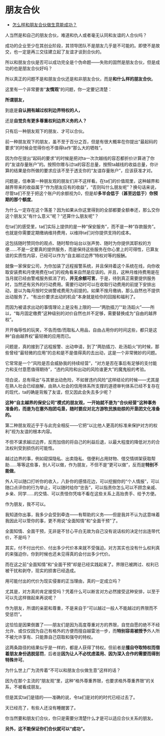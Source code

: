 # 朋友合伙

- [怎么样和朋友合伙做生意能成功？](https://www.zhihu.com/question/24090827/answer/1756246516)
  

人当然是和自己的朋友合伙，难道和仇人或者毫无认同和友谊的人合伙吗？

成功的企业至少在其创业阶段，其领导团队不是朋友几乎是不可能的。即使不是故交，也一定是再三交往建立起了友谊才谈到合伙的。

所以和朋友合伙是否可以成功完全是个伪命题——失败的固然是朋友合伙，但是成功的也是朋友合伙好吗？

所以真正的问题不是和朋友合伙还是和非朋友合伙，而是**和什么样的朋友合伙**。

这里有一个非常要害“**友情观**”的问题，你一定要记清楚：

**所谓朋友，**

到底是**自认拥有越过权利边界特权的人，**

还是**自觉负有更多尊重权利边界义务的人？**

只有后一种朋友观下的朋友、才可以合伙。

前一种朋友观下的朋友，虽不至于百分之百，但是有很大概率在你提出“最起码的要求”的时候会觉得你也不值得ta作“那么大的牺牲”。

因为你在提出“起码的要求”的时候是把对ta一次次越线的容忍都折价计算进了你的“友谊存量账户”的。按照你赠与过ta的容忍总量，按照ta越线的收益总量，你计算的结果是你所做的要求应该不至于透支你的“友谊存量账户”，应该获准才对。

问题是，信奉第一种朋友观的朋友们并不这样看。在ta们的价值观里，这种越界和越界带来的收益属于“作为朋友应有的收益”，“否则叫什么朋友呢”？换句话来说，尽管ta们不至于把这个账户的余额视为0，但是却**多半会低于（甚至远低于）你预期的那个额度**。

为什么一定存在这个落差？因为如果从你这里得到的全部都要全额奉还，那么交你这个朋友又“有什么意义”呢？“还算什么朋友呢”？

在ta们的感受里，ta们实际上提供的是一种“保安服务”，而不是一种“存款服务”。也就是你需要定期缴纳维持费用，以维持ta们对你提供支持的成本。

这包括随时赞同你的观点、随时帮你站台以张声势、随时为你提供其职权的方便……不是一定要真的提供服务，而是保持这些服务在你心里上的可得性，已算友谊的实质性内容，已经可以作为“自主越过边界”特权对等的报酬。

就像一家保安公司，为你加装了远程报警系统，并且保持着这个系统在线，向你收取安装费和月使用费在ta们的视角看来自然是应该的。并且，这种月维持费用是在当月就已经由警戒服务抵消了的，**并无余额可言**。于是，待到真正需要提供服务时，当然还有另外的行动费用。需要行动时可以在收取行动费用的前提下安排出动，是以为每月按时交纳警戒费用为前提的。如果不按月缴纳，那么自然也不提供出动服务了。“有出价要求出动的机会”本身就是给你的回报和福利了。

而因为被请求出动的事情理论上是没有上限的——“两肋插刀”“赴汤蹈火”——所以，“每月固定缴费”这种级别的对价自然也并不足够，需要替换成为“自由的越界权”。

开开侮辱性的玩笑，不告而借/而取私人用品，自由占用你的时间这些，都只是这种“自由越界权”最轻微的应用而已。

问题是，真的接到了远程报警、出动申请，到了“两肋插刀、赴汤蹈火”的时候，那些曾经“最轻微的应用”的总和是不是值得真的去出动，这是一个非常微妙的问题。

它常常是一个“风险是否会威胁我的持续经营”，“对方是否在事后有足够的支付能力和支付意愿值得期待”，“违约风险和出动的风险谁更大”的魔鬼般的考验。

坦白说，总有得出“与其冒出动危险，不如冒违约风险”这样结论的时候——尤其是在熟人社会已经崩解，由熟人社会的信用体系所支撑的道德审判体系已经不复存在的现代，ta的确是背叛了友谊，但又因此会失去多少呢？

**这种“自主越界的保安公司”模式的朋友观，一开始就不是为“合伙经营”这种事务准备的，而是为在塞外抱团屯垦，随时要应对北方游牧民族劫掠的开垦团文化准备的。**

  

第二种朋友观近乎于与此完全相反——它把“以比他人更高的标准来保护对方的权利”视为友谊的根本内容。

不但不谋求越过边界，反而加倍的将自己的利益后退，以最大程度的降低对方的合法权利受到损伤的可能性。

越过边界的事，例如窥探隐私、出卖隐私、借便利占用财物、借交情绑架获取帮助……等等这些事，别人可以做，作为朋友，不但不是“更可以做”，反而是**特别不能做**。

外人可以随口打听你的收入，八卦你的感情花边，可以挖掘你的“个人情报”，可以随口点评你的行为举止，可以随时给你“忠告”，可以指责你怎么可以不顾念亲戚、乡亲、同学……的交情、可以责怪你凭啥不看在这些关系上高抬贵手、给予方便。

作为朋友，我不可以。

我知道你出事，我多少会受到牵连——有帮助的义务——但是我并不认为这意味着我因此可以管你的事，更不用说“全面知情”和“全面干预”了。

全面知情、全面干预，无非是不甘心平白无故为自己没有说话权的决定付出连带代价，不是吗？

其实，付不付出代价、付出多少代价本来就不受强迫。对方其实也没有什么权利真的来强迫你，你到时候也还未见得真的会付出多少代价。

而在这之前“全面知情”和“全面干预”却是已经实践起来了。界限已被跨过、权利已被干扰和剥夺，现实的损害已经造成。

用可能付出的代价为现实侵害的正当理由，真的一定成立吗？

尤其是，对方真的肯定接受吗？凭着什么可以断言对方必然接受这种安排，以至于可以先这样做起来再说呢？

  

作为朋友，所谓的亲密和尊重，不是来自于“可以越过一般人不能越过的界限而不受惩罚”。

这恰恰是因果倒置了——朋友们是因为高度尊重对方的界限，自觉自愿的绝不不经允许、或仅仅因为自己有格外的方便而擅自越雷池一步，而**特别容易被授予**外人所不被允许享有、只能靠自己窃取和强夺的特权。

这两条路径的结果似乎是一样的，都是人获得了特权。但前者是**擅自夺取特权而借着朋友身份逃脱惩罚**，后者是**因为让人不必忧虑滥用、因为深入合作的需要而得到特殊许可**。

为什么世上广为流传着“不可以和朋友合伙做生意”这样的话？

因为在那个主流的“朋友观”里，这种“格外尊重界限，也要求格外尊重界限”的关系，不被看成朋友。

但是其实ta们是错的——准确的说，令ta们是对的的时代已经过去了。

天已经亮了，有些人还没有睡醒罢了。

  

你当然要和朋友们合伙，你只是需要分清楚什么才是可以适应合伙关系的朋友。

**另外，这不能保证你们合伙就可以“成功”。**
